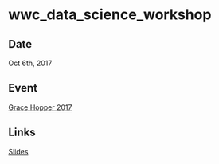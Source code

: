 # wwc_data_science_workshop

## Date
Oct 6th, 2017

## Event
[Grace Hopper 2017](https://ghc.anitab.org/)

## Links
[Slides](tbd)
